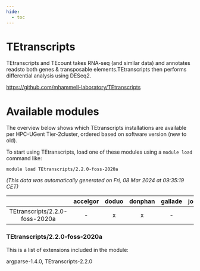 ```yaml
---
hide:
  - toc
---
```


TEtranscripts
=============


TEtranscripts and TEcount takes RNA-seq (and similar data) and annotates readsto both genes & transposable elements.TEtranscripts then performs differential analysis using DESeq2.

https://github.com/mhammell-laboratory/TEtranscripts
# Available modules


The overview below shows which TEtranscripts installations are available per HPC-UGent Tier-2cluster, ordered based on software version (new to old).

To start using TEtranscripts, load one of these modules using a `module load` command like:

```shell
module load TEtranscripts/2.2.0-foss-2020a
```

*(This data was automatically generated on Fri, 08 Mar 2024 at 09:35:19 CET)*  

| |accelgor|doduo|donphan|gallade|joltik|skitty|
| :---: | :---: | :---: | :---: | :---: | :---: | :---: |
|TEtranscripts/2.2.0-foss-2020a|-|x|x|-|x|x|


### TEtranscripts/2.2.0-foss-2020a

This is a list of extensions included in the module:

argparse-1.4.0, TEtranscripts-2.2.0